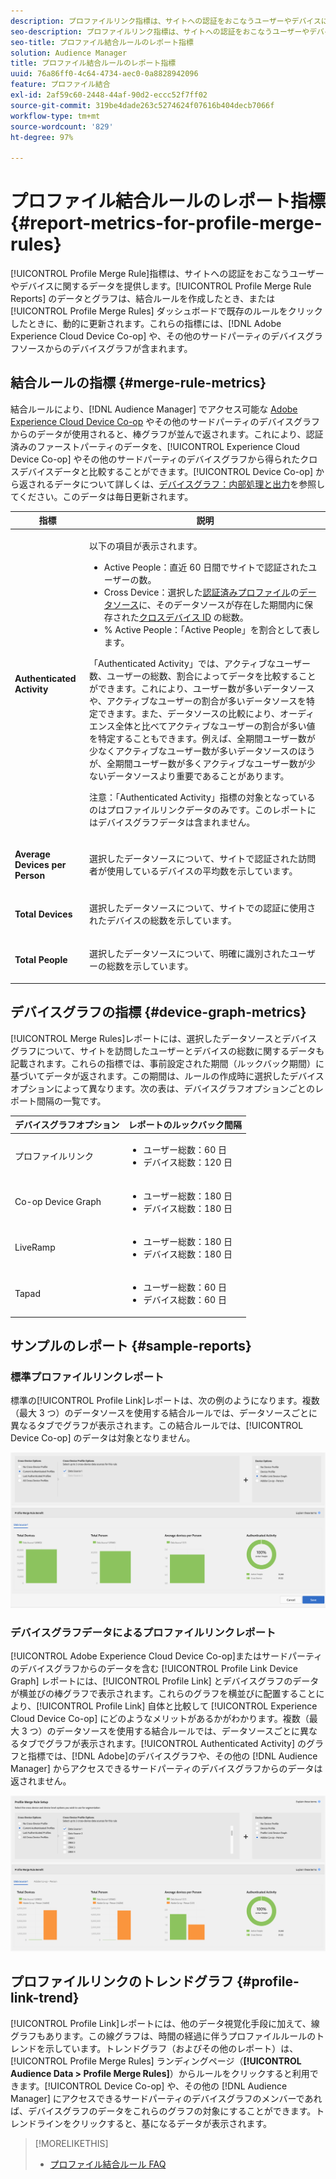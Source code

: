 ```yaml
---
description: プロファイルリンク指標は、サイトへの認証をおこなうユーザーやデバイスに関するデータを提供します。プロファイルリンクのデータとグラフは、結合ルールを作成したとき、または Profile Merge Rules ダッシュボードで既存のルールをクリックしたときに、動的に更新されます。これらの指標には、Adobe Experience Cloud Device Co-op や、その他のサードパーティのデバイスグラフソースからのデバイスグラフが含まれます。
seo-description: プロファイルリンク指標は、サイトへの認証をおこなうユーザーやデバイスに関するデータを提供します。プロファイルリンクのデータとグラフは、結合ルールを作成したとき、または Profile Merge Rules ダッシュボードで既存のルールをクリックしたときに、動的に更新されます。これらの指標には、Adobe Experience Cloud Device Co-op や、その他のサードパーティのデバイスグラフソースからのデバイスグラフが含まれます。
seo-title: プロファイル結合ルールのレポート指標
solution: Audience Manager
title: プロファイル結合ルールのレポート指標
uuid: 76a86ff0-4c64-4734-aec0-0a8828942096
feature: プロファイル結合
exl-id: 2af59c60-2448-44af-90d2-eccc52f7ff02
source-git-commit: 319be4dade263c5274624f07616b404decb7066f
workflow-type: tm+mt
source-wordcount: '829'
ht-degree: 97%

---
```


# プロファイル結合ルールのレポート指標 {#report-metrics-for-profile-merge-rules}

[!UICONTROL Profile Merge Rule]指標は、サイトへの認証をおこなうユーザーやデバイスに関するデータを提供します。[!UICONTROL Profile Merge Rule Reports] のデータとグラフは、結合ルールを作成したとき、または [!UICONTROL Profile Merge Rules] ダッシュボードで既存のルールをクリックしたときに、動的に更新されます。これらの指標には、[!DNL Adobe Experience Cloud Device Co-op] や、その他のサードパーティのデバイスグラフソースからのデバイスグラフが含まれます。

## 結合ルールの指標 {#merge-rule-metrics}

結合ルールにより、[!DNL Audience Manager] でアクセス可能な [Adobe Experience Cloud Device Co-op](https://experienceleague.adobe.com/docs/device-co-op/using/about/overview.html) やその他のサードパーティのデバイスグラフからのデータが使用されると、棒グラフが並んで返されます。これにより、認証済みのファーストパーティのデータを、[!UICONTROL Experience Cloud Device Co-op] やその他のサードパーティのデバイスグラフから得られたクロスデバイスデータと比較することができます。[!UICONTROL Device Co-op] から返されるデータについて詳しくは、[デバイスグラフ：内部処理と出力](https://experienceleague.adobe.com/docs/device-co-op/using/device-graph/device-graph-overview.html)を参照してください。このデータは毎日更新されます。

<table id="table_A7FB2F9804F84AC8A6DD05C0E6EE7555"> 
 <thead> 
  <tr> 
   <th colname="col1" class="entry"> 指標 </th> 
   <th colname="col2" class="entry"> 説明 </th> 
  </tr> 
 </thead>
 <tbody> 
  <tr> 
   <td colname="col1"> <p> <b><span class="wintitle"> Authenticated Activity</span></b> </p> </td> 
   <td colname="col2"> <p>以下の項目が表示されます。 </p> 
    <ul id="ul_7F7373919A4A49028EF4BF7B28D9F8E9"> 
     <li id="li_FE2F93C496D64ED8928B3E522C9585EA"> <span class="wintitle">Active People</span>：直近 60 日間でサイトで認証されたユーザーの数。 </li> 
     <li id="li_60CFD26EE68B442683C0ED5FED1A79C8"> <span class="wintitle">Cross Device</span>：選択した<a href="merge-rule-definitions.md">認証済みプロファイル</a>の<a href="https://experienceleague.adobe.com/docs/audience-manager/user-guide/features/data-sources/manage-datasources.html">データソース</a>に、そのデータソースが存在した期間内に保存された<a href="merge-rules-start.md#create-data-source">クロスデバイス ID</a> の総数。 </li> 
     <li id="li_F2F07B6A326C4A18B79A0CF2C47D9677"> <span class="wintitle">% Active People</span>：「<span class="wintitle">Active People</span>」を割合として表します。 </li> 
    </ul> <p> 「<span class="wintitle">Authenticated Activity</span>」では、アクティブなユーザー数、ユーザーの総数、割合によってデータを比較することができます。これにより、ユーザー数が多いデータソースや、アクティブなユーザーの割合が多いデータソースを特定できます。また、データソースの比較により、オーディエンス全体と比べてアクティブなユーザーの割合が多い値を特定することもできます。例えば、全期間ユーザー数が少なくアクティブなユーザー数が多いデータソースのほうが、全期間ユーザー数が多くアクティブなユーザー数が少ないデータソースより重要であることがあります。 </p> <p> <p>注意：「<span class="wintitle">Authenticated Activity</span>」指標の対象となっているのは<span class="wintitle">プロファイルリンク</span>データのみです。このレポートには<span class="wintitle">デバイスグラフ</span>データは含まれません。 </p> </p> </td> 
  </tr> 
  <tr> 
   <td colname="col1"> <p> <b><span class="wintitle"> Average Devices per Person</span></b> </p> </td> 
   <td colname="col2"> <p> 選択したデータソースについて、サイトで認証された訪問者が使用しているデバイスの平均数を示しています。 </p> </td> 
  </tr> 
  <tr> 
   <td colname="col1"> <p> <b><span class="wintitle"> Total Devices</span></b> </p> </td> 
   <td colname="col2"> <p>選択したデータソースについて、サイトでの認証に使用されたデバイスの総数を示しています。 </p> </td> 
  </tr> 
  <tr> 
   <td colname="col1"> <p> <b><span class="wintitle"> Total People</span></b> </p> </td> 
   <td colname="col2"> <p>選択したデータソースについて、明確に識別されたユーザーの総数を示しています。 </p> </td> 
  </tr> 
 </tbody> 
</table>

## デバイスグラフの指標 {#device-graph-metrics}

[!UICONTROL Merge Rules]レポートには、選択したデータソースとデバイスグラフについて、サイトを訪問したユーザーとデバイスの総数に関するデータも記載されます。これらの指標では、事前設定された期間（ルックバック期間）に基づいてデータが返されます。この期間は、ルールの作成時に選択したデバイスオプションによって異なります。次の表は、デバイスグラフオプションごとのレポート間隔の一覧です。

<table id="table_038983EBC71F4A55BBCA99212AC5DEE6"> 
 <thead> 
  <tr> 
   <th colname="col1" class="entry"> デバイスグラフオプション </th> 
   <th colname="col2" class="entry"> レポートのルックバック間隔 </th> 
  </tr>
 </thead>
 <tbody> 
  <tr> 
   <td colname="col1"> <p><span class="wintitle"> プロファイルリンク</span> </p> </td> 
   <td colname="col2"> <p> 
     <ul id="ul_B2FF2341573840549FFB96579F537082"> 
      <li id="li_B37323C2F2434F41B407500AC5C15447">ユーザー総数：60 日 </li> 
      <li id="li_08D911224A60418BBB3CFB4E70CE73D4">デバイス総数：120 日 </li> 
     </ul> </p> </td> 
  </tr> 
  <tr> 
   <td colname="col1"> <p><span class="wintitle"> Co-op Device Graph</span> </p> </td> 
   <td colname="col2"> <p> 
     <ul id="ul_64AD1DD89DF64703B70B973A463BA020"> 
      <li id="li_D7D3A3871F434CBFA71BE8929EB41648">ユーザー総数：180 日 </li> 
      <li id="li_125D387986B2463EB310203CE5857EDA">デバイス総数：180 日 </li> 
     </ul> </p> </td> 
  </tr> 
  <tr> 
   <td colname="col1"> <p><span class="wintitle"> LiveRamp</span> </p> </td> 
   <td colname="col2"> <p> 
     <ul id="ul_2772F3AD7E1440789B635794ECDE8DFB"> 
      <li id="li_1432363829D64615B1D349A3722D6268">ユーザー総数：180 日 </li> 
      <li id="li_D5C0E3CE92524B54BBD36C73A326292B">デバイス総数：180 日 </li> 
     </ul> </p> </td> 
  </tr> 
  <tr> 
   <td colname="col1"> <p><span class="wintitle"> Tapad</span> </p> </td> 
   <td colname="col2"> <p> 
     <ul id="ul_274529DB58E6442E95C6AD89BECB1362"> 
      <li id="li_67102211A72A4E47AACFE5E369793C17">ユーザー総数：60 日 </li> 
      <li id="li_3E8F3DA6A7B5487895A626674DA363A5">デバイス総数：60 日 </li> 
     </ul> </p> </td> 
  </tr> 
 </tbody> 
</table>

## サンプルのレポート {#sample-reports}

### 標準プロファイルリンクレポート

標準の[!UICONTROL Profile Link]レポートは、次の例のようになります。複数（最大 3 つ）のデータソースを使用する結合ルールでは、データソースごとに異なるタブでグラフが表示されます。この結合ルールでは、[!UICONTROL Device Co-op] のデータは対象となりません。

![](assets/profile-link-metrics.png)

### デバイスグラフデータによるプロファイルリンクレポート

[!UICONTROL Adobe Experience Cloud Device Co-op]またはサードパーティのデバイスグラフからのデータを含む [!UICONTROL Profile Link Device Graph] レポートには、[!UICONTROL Profile Link] とデバイスグラフのデータが横並びの棒グラフで表示されます。これらのグラフを横並びに配置することにより、[!UICONTROL Profile Link] 自体と比較して [!UICONTROL Experience Cloud Device Co-op] にどのようなメリットがあるかがわかります。複数（最大 3 つ）のデータソースを使用する結合ルールでは、データソースごとに異なるタブでグラフが表示されます。[!UICONTROL Authenticated Activity] のグラフと指標では、[!DNL Adobe]のデバイスグラフや、その他の [!DNL Audience Manager] からアクセスできるサードパーティのデバイスグラフからのデータは返されません。

![](assets/profile-link-graph.png)

## プロファイルリンクのトレンドグラフ {#profile-link-trend}

[!UICONTROL Profile Link]レポートには、他のデータ視覚化手段に加えて、線グラフもあります。この線グラフは、時間の経過に伴うプロファイルルールのトレンドを示しています。トレンドグラフ（およびその他のレポート）は、[!UICONTROL Profile Merge Rules] ランディングページ（**[!UICONTROL Audience Data > Profile Merge Rules]**）からルールをクリックすると利用できます。[!UICONTROL Device Co-op] や、その他の [!DNL Audience Manager] にアクセスできるサードパーティのデバイスグラフのメンバーであれば、デバイスグラフのデータをこれらのグラフの対象にすることができます。トレンドラインをクリックすると、基になるデータが表示されます。

>[!MORELIKETHIS]
>
>* [プロファイル結合ルール FAQ](../../faq/faq-profile-merge.md)


